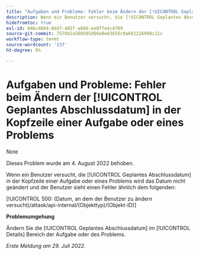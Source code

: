 ```yaml
---
title: "Aufgaben und Probleme: Fehler beim Ändern der [!UICONTROL Geplantes Abschlussdatum] in der Kopfzeile einer Aufgabe oder eines Problems"
description: Wenn ein Benutzer versucht, die [!UICONTROL Geplantes Abschlussdatum] in der Kopfzeile einer Aufgabe oder eines Problems, wird das Datum nicht geändert und dem Benutzer wird ein Fehler angezeigt.
hidefromtoc: true
exl-id: 046c4084-0d47-485f-a688-ee0ffe4c4709
source-git-commit: 7570b2a560505d66e0e83656c9a601226998c11c
workflow-type: tm+mt
source-wordcount: '137'
ht-degree: 0%

---
```


# Aufgaben und Probleme: Fehler beim Ändern der [!UICONTROL Geplantes Abschlussdatum] in der Kopfzeile einer Aufgabe oder eines Problems

>[!NOTE]
>
>Dieses Problem wurde am 4. August 2022 behoben.

Wenn ein Benutzer versucht, die [!UICONTROL Geplantes Abschlussdatum] in der Kopfzeile einer Aufgabe oder eines Problems wird das Datum nicht geändert und der Benutzer sieht einen Fehler ähnlich dem folgenden:

[!UICONTROL 500: (Datum, an dem der Benutzer zu ändern versucht)/attask/api-internal/(Objekttyp)/(Objekt-ID)]

**Problemumgehung**

Ändern Sie die [!UICONTROL Geplantes Abschlussdatum] im [!UICONTROL Details] Bereich der Aufgabe oder des Problems.

_Erste Meldung am 29. Juli 2022._
